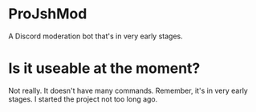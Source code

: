 # ProJshMod
A Discord moderation bot that's in very early stages.
# Is it useable at the moment?
Not really. It doesn't have many commands. Remember, it's in very early stages. I started the project not too long ago.
